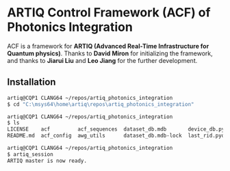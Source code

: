 # ARTIQ Control Framework (ACF) of Photonics Integration

ACF is a framework for **ARTIQ (Advanced Real-Time Infrastructure for Quantum physics)**. Thanks to **David Miron** for initializing the framework, and thanks to **Jiarui Liu** and **Leo Jiang** for the further development.

## Installation

```bash
artiq@CQP1 CLANG64 ~/repos/artiq_photonics_integration
$ cd "C:\msys64\home\artiq\repos\artiq_photonics_integration"

artiq@CQP1 CLANG64 ~/repos/artiq_photonics_integration
$ ls
LICENSE    acf         acf_sequences  dataset_db.mdb       device_db.py   repository  utils_func
README.md  acf_config  awg_utils      dataset_db.mdb-lock  last_rid.pyon  results

artiq@CQP1 CLANG64 ~/repos/artiq_photonics_integration
$ artiq_session
ARTIQ master is now ready.
```